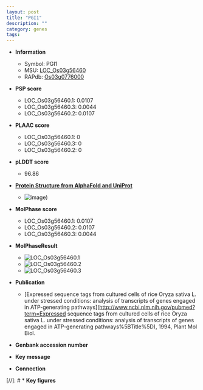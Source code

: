 ```yaml
---
layout: post
title: "PGI1"
description: ""
category: genes
tags: 
---
```


* **Information**  
    + Symbol: PGI1  
    + MSU: [LOC_Os03g56460](http://rice.plantbiology.msu.edu/cgi-bin/ORF_infopage.cgi?orf=LOC_Os03g56460)  
    + RAPdb: [Os03g0776000](http://rapdb.dna.affrc.go.jp/viewer/gbrowse_details/irgsp1?name=Os03g0776000)  

* **PSP score**  
    + LOC_Os03g56460.1: 0.0107 
    + LOC_Os03g56460.3: 0.0044 
    + LOC_Os03g56460.2: 0.0107 

* **PLAAC score**  
    + LOC_Os03g56460.1: 0 
    + LOC_Os03g56460.3: 0 
    + LOC_Os03g56460.2: 0 

* **pLDDT score**
    + 96.86

* **[Protein Structure from AlphaFold and UniProt](https://www.uniprot.org/uniprotkb/P42862/entry#structure)**
    + ![image](https://ricepsp.github.io/images/P/AF-P42862-F1.png))

* **MolPhase score**
    + LOC_Os03g56460.1: 0.0107
    + LOC_Os03g56460.2: 0.0107
    + LOC_Os03g56460.3: 0.0044

* **MolPhaseResult**
    + ![LOC_Os03g56460.1](https://ricepsp.github.io/pictures/LOC_Os03g/LOC_Os03g56460.1.png)
    + ![LOC_Os03g56460.2](https://ricepsp.github.io/pictures/LOC_Os03g/LOC_Os03g56460.2.png)
    + ![LOC_Os03g56460.3](https://ricepsp.github.io/pictures/LOC_Os03g/LOC_Os03g56460.3.png)

* **Publication**  
    + [Expressed sequence tags from cultured cells of rice Oryza sativa L. under stressed conditions: analysis of transcripts of genes engaged in ATP-generating pathways](http://www.ncbi.nlm.nih.gov/pubmed?term=Expressed sequence tags from cultured cells of rice Oryza sativa L. under stressed conditions: analysis of transcripts of genes engaged in ATP-generating pathways%5BTitle%5D), 1994, Plant Mol Biol.

* **Genbank accession number**  

* **Key message**  

* **Connection**  

[//]: # * **Key figures**  


